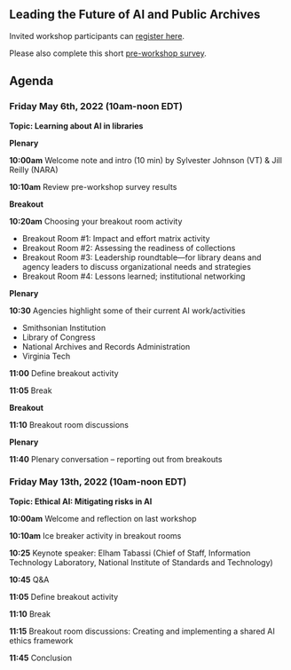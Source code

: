 ## Leading the Future of AI and Public Archives

Invited workshop participants can [register here](https://virginiatech.zoom.us/meeting/register/tZMvcuCrrz4jG9USp80YiR2tJt3HIGhw05dr).

Please also complete this short [pre-workshop survey](https://docs.google.com/forms/d/e/1FAIpQLSc_PW-Fhk1ZUlnIZYVzXpBL-KroE4OECO64Gqo0ShRN2qtMAg/formrestricted).

## Agenda

### Friday May 6th, 2022 (10am-noon EDT)

**Topic: Learning about AI in libraries**

**Plenary**

**10:00am** Welcome note and intro (10 min) by Sylvester Johnson (VT) & Jill Reilly (NARA)

**10:10am** Review pre-workshop survey results

**Breakout**

**10:20am** Choosing your breakout room activity

- Breakout Room #1: Impact and effort matrix activity
- Breakout Room #2: Assessing the readiness of collections
- Breakout Room #3: Leadership roundtable—for library deans and agency leaders to discuss organizational needs and strategies 
- Breakout Room #4: Lessons learned; institutional networking

**Plenary**

**10:30** Agencies highlight some of their current AI work/activities 

- Smithsonian Institution
- Library of Congress
- National Archives and Records Administration
- Virginia Tech

**11:00** Define breakout activity

**11:05** Break

**Breakout**

**11:10** Breakout room discussions

**Plenary**

**11:40** Plenary conversation – reporting out from breakouts


### Friday May 13th, 2022 (10am-noon EDT)

**Topic: Ethical AI: Mitigating risks in AI**

**10:00am** Welcome and reflection on last workshop

**10:10am** Ice breaker activity in breakout rooms

**10:25** Keynote speaker: Elham Tabassi (Chief of Staff, Information Technology Laboratory, National Institute of Standards and Technology)

**10:45** Q&A

**11:05** Define breakout activity

**11:10** Break

**11:15** Breakout room discussions: Creating and implementing a shared AI ethics framework

**11:45** Conclusion
